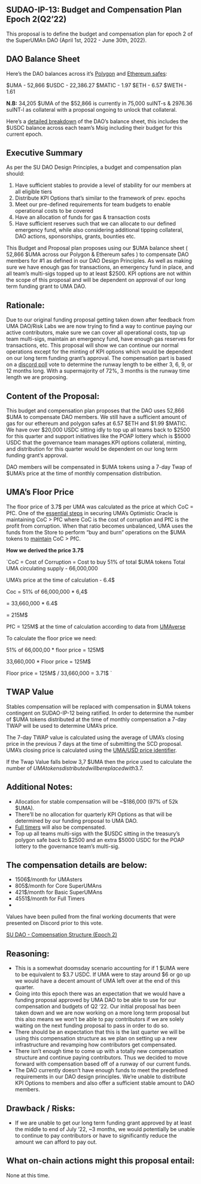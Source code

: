 ## SUDAO-IP-13: Budget and Compensation Plan Epoch 2(Q2’22)

This proposal is to define the budget and compensation plan for epoch 2 of the SuperUMAn DAO (April 1st, 2022 - June 30th, 2022).

## DAO Balance Sheet

Here’s the DAO balances across it’s [Polygon](https://gnosis-safe.io/app/matic:0x7C7a1407c35B695E4eE530D80d4bd4C1aF8569E5/balances) and [Ethereum safes](https://gnosis-safe.io/app/eth:0x7C7a1407c35B695E4eE530D80d4bd4C1aF8569E5/balances):

$UMA - 52,866
$USDC - 22,386.27
$MATIC - 1.97
$ETH - 6.57
$WETH - 1.61

**N.B:** 34,205 $UMA of the $52,866 is currently in 75,000 suINT-s & 2976.36 suINT-l as collateral with a proposal ongoing to unlock that collateral.

Here’s a [detailed breakdown](https://docs.google.com/spreadsheets/d/1ATblcDEqICQnrHgCSx6YRq1quxvtDjLLSOgQrtbV71Y/edit?usp=sharing) of the DAO’s balance sheet, this includes the $USDC balance across each team’s Msig including their budget for this current epoch.

## Executive Summary

As per the SU DAO Design Principles, a budget and compensation plan should:

1. Have sufficient stables to provide a level of stability for our members at all eligible tiers
2. Distribute KPI Options that’s similar to the framework of prev. epochs
3. Meet our pre-defined requirements for team budgets to enable operational costs to be covered
4. Have an allocation of funds for gas & transaction costs
5. Have sufficient reserves such that we can allocate to our defined emergency fund, while also considering additional tipping collateral, DAO actions, sponsorships, grants, bounties etc.

This Budget and Proposal plan proposes using our $UMA balance sheet ( 52,866 $UMA across our Polygon & Ethereum safes ) to compensate DAO members for #1 as defined in our DAO Design Principles. As well as making sure we have enough gas for transactions, an emergency fund in place, and all team’s multi-sigs topped up to at least $2500. KPI options are not within the scope of this proposal and will be dependent on approval of our long term funding grant to UMA DAO.

## Rationale:

Due to our original funding proposal getting taken down after feedback from UMA DAO/Risk Labs we are now trying to find a way to continue paying our active contributors, make sure we can cover all operational costs, top up team multi-sigs, maintain an emergency fund, have enough gas reserves for transactions, etc. This proposal will show we can continue our normal operations except for the minting of KPI options which would be dependent on our long term funding grant’s approval. The compensation part is based on a [discord poll](https://discord.com/channels/909933079181799524/914808444266115082/966066860074340392) vote to determine the runway length to be either 3, 6, 9, or 12 months long. With a supermajority of 72%, 3 months is the runway time length we are proposing.

## Content of the Proposal:

This budget and compensation plan proposes that the DAO uses 52,866 $UMA to compensate DAO members. We still have a sufficient amount of gas for our ethereum and polygon safes at 6.57 $ETH and $1.99 $MATIC. We have over $20,000 USDC sitting idly to top up all teams back to $2500 for this quarter and support initiatives like the POAP lottery which is $5000 USDC that the governance team manages.KPI options collateral, minting, and distribution for this quarter would be dependent on our long term funding grant’s approval.

DAO members will be compensated in $UMA tokens using a 7-day Twap of $UMA’s price at the time of monthly compensation distribution.

## UMA’s Floor Price

The floor price of 3.7$ per UMA was calculated as the price at which CoC = PfC. One of the [essential steps](https://docs.umaproject.org/oracle/econ-architecture#step-1-measuring-cost-of-corruption-coc) in securing UMA’s Optimistic Oracle is maintaining CoC > PfC where CoC is the cost of corruption and PfC is the profit from corruption. When that ratio becomes unbalanced, UMA uses the funds from the Store to perform “buy and burn” operations on the $UMA tokens to [maintain](https://docs.umaproject.org/oracle/econ-architecture#step-3-maintaining-coc--pfc) CoC > PfC.

**How we derived the price 3.7$**

`CoC = Cost of Corruption = Cost to buy 51% of total $UMA tokens
Total UMA circulating supply - 66,000,000 

UMA’s price at the time of calculation - 6.4$

Coc = 51% of 66,000,000 * 6,4$

= 33,660,000 * 6.4$

= 215M$

PfC = 125M$ at the time of calculation according to data from [UMAverse ](https://projects.umaproject.org/)

To calculate the floor price we need:

51% of 66,000,00 * floor price = 125M$

33,660,000 * Floor price = 125M$

Floor price = 125M$ / 33,660,000 = 3.71$ `

## TWAP Value

Stables compensation will be replaced with compensation in $UMA tokens contingent on SUDAO-IP-12 being ratified. In order to determine the number of $UMA tokens distributed at the time of monthly compensation a 7-day TWAP will be used to determine UMA’s price.

The 7-day TWAP value is calculated using the average of UMA’s closing price in the previous 7 days at the time of submitting the SCD proposal. UMA’s closing price is calculated using the [UMA/USD price identifier](https://github.com/UMAprotocol/UMIPs/blob/master/UMIPs/umip-57.md).

If the Twap Value falls below 3,7 $UMA then the price used to calculate the number of $UMA tokens distributed will be replaced with 3.7$.

## Additional Notes:

- Allocation for stable compensation will be ~$186,000 (97% of 52k $UMA).
- There’ll be no allocation for quarterly KPI Options as that will be determined by our funding proposal to UMA DAO.
- [Full timers](https://discord.com/channels/909933079181799524/959790106573701131/959798220706418708) will also be compensated.
- Top up all teams multi-sigs with the $USDC sitting in the treasury’s polygon safe back to $2500 and an extra $5000 USDC for the POAP lottery to the governance team’s multi-sig.

## The compensation details are below:

- 1506$/month for UMAsters
- 805$/month for Core SuperUMAns
- 421$/month for Basic SuperUMAns
- 4551$/month for Full Timers
- 
Values have been pulled from the final working documents that were presented on Discord prior to this vote.

[SU DAO - Compensation Structure (Epoch 2)](https://docs.google.com/spreadsheets/d/16mFdVp4CCJyKRmOMacoYQvFGph2hfYw55R3_xCCwkVE/edit?usp=sharing)

## Reasoning:

- This is a somewhat doomsday scenario accounting for if 1 $UMA were to be equivalent to $3.7 USDC. If UMA were to stay around $6 or go up we would have a decent amount of UMA left over at the end of this quarter.
- Going into this epoch there was an expectation that we would have a funding proposal approved by UMA DAO to be able to use for our compensation and budgets of Q2 ‘22. Our initial proposal has been taken down and we are now working on a more long term proposal but this also means we won’t be able to pay contributors if we are solely waiting on the next funding proposal to pass in order to do so.
- There should be an expectation that this is the last quarter we will be using this compensation structure as we plan on setting up a new infrastructure and revamping how contributors get compensated.
- There isn’t enough time to come up with a totally new compensation structure and continue paying contributors. Thus we decided to move forward with compensation based off of a runway of our current funds.
- The DAO currently doesn’t have enough funds to meet the predefined requirements in our DAO design principles. We’re unable to distribute KPI Options to members and also offer a sufficient stable amount to DAO members.

## Drawback / Risks:

- If we are unable to get our long term funding grant approved by at least the middle to end of July ‘22, ~3 months, we would potentially be unable to continue to pay contributors or have to significantly reduce the amount we can afford to pay out.

## What on-chain actions might this proposal entail:
None at this time.
